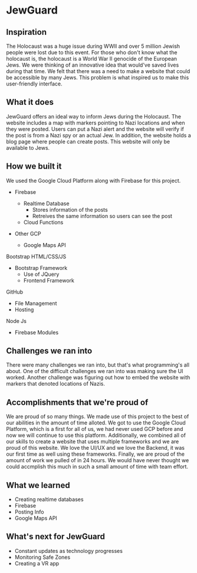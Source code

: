 # JewGuard

## Inspiration
The Holocaust was a huge issue during WWII and over 5 million Jewish people were lost due to this event. For those who don't know what the holocaust is, the holocaust is a World War II genocide of the European Jews. We were thinking of an innovative idea that would've saved lives during that time. We felt that there was a need to make a website that could be accessible by many Jews. This problem is what inspired us to make this user-friendly interface.

## What it does
JewGuard offers an ideal way to inform Jews during the Holocaust. The website includes a map with markers pointing to Nazi locations and when they were posted. Users can put a Nazi alert and the website will verify if the post is from a Nazi spy or an actual Jew. In addition, the website holds a blog page where people can create posts. This website will only be available to Jews.

## How we built it
We used the Google Cloud Platform along with Firebase for this project.
* Firebase
  * Realtime Database
    * Stores information of the posts
    * Retreives the same information so users can see the post
  * Cloud Functions

* Other GCP
  * Google Maps API

Bootstrap HTML/CSS/JS
* Bootstrap Framework
  * Use of JQuery
  * Frontend Framework

GitHub
  * File Management
  * Hosting

 Node Js
 * Firebase Modules

## Challenges we ran into
There were many challenges we ran into, but that's what programming's all about. One of the difficult challenges we ran into was making sure the UI worked. Another challenge was figuring out how to embed the website with markers that denoted locations of Nazis.

## Accomplishments that we're proud of
We are proud of so many things. We made use of this project to the best of our abilities in the amount of time alloted. We got to use the Google Cloud Platform, which is a first for all of us, we had never used GCP before and now we will continue to use this platform. Additionally, we combined all of our skills to create a website that uses multiple frameworks and we are proud of this website. We love the UI/UX and we love the Backend, it was our first time as well using these frameworks. Finally, we are proud of the amount of work we pulled of in 24 hours. We would have never thought we could accmplish this much in such a small amount of time with team effort.

## What we learned
* Creating realtime databases
* Firebase
* Posting Info
* Google Maps API

## What's next for JewGuard
* Constant updates as technology progresses
* Monitoring Safe Zones
* Creating a VR app